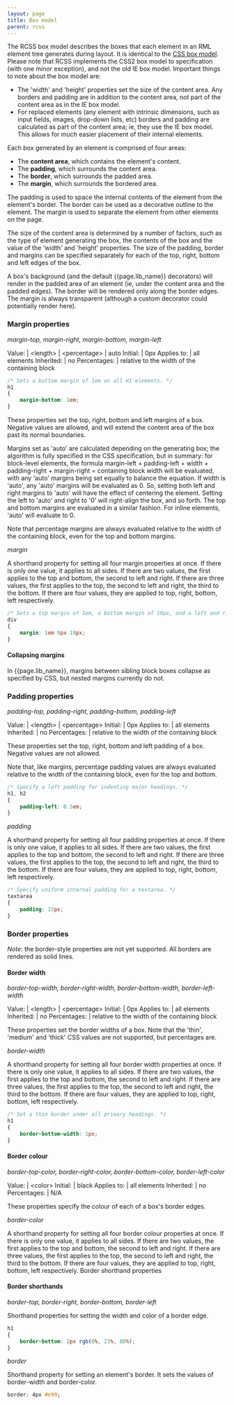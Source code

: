 ```yaml
---
layout: page
title: Box model
parent: rcss
---
```


 The RCSS box model describes the boxes that each element in an RML element tree generates during layout. It is identical to the [CSS box model](http://www.w3.org/TR/REC-CSS2/box.html). Please note that RCSS implements the CSS2 box model to specification (with one minor exception), and not the old IE box model. Important things to note about the box model are:

* The 'width' and 'height' properties set the size of the content area. Any borders and padding are in addition to the content area, not part of the content area as in the IE box model.
* For replaced elements (any element with intrinsic dimensions, such as input fields, images, drop-down lists, etc) borders and padding are calculated as part of the content area; ie, they use the IE box model. This allows for much easier placement of their internal elements. 

Each box generated by an element is comprised of four areas:

* The **content area**, which contains the element's content.
* The **padding**, which surrounds the content area.
* The **border**, which surrounds the padded area.
* The **margin**, which surrounds the bordered area. 

The padding is used to space the internal contents of the element from the element's border. The border can be used as a decorative outline to the element. The margin is used to separate the element from other elements on the page.

The size of the content area is determined by a number of factors, such as the type of element generating the box, the contents of the box and the value of the 'width' and 'height' properties. The size of the padding, border and margins can be specified separately for each of the top, right, bottom and left edges of the box.

A box's background (and the default {{page.lib_name}} decorators) will render in the padded area of an element (ie, under the content area and the padded edges). The border will be rendered only along the border edges. The margin is always transparent (although a custom decorator could potentially render here).

### Margin properties

*margin-top, margin-right, margin-bottom, margin-left*

Value: | \<length\> \| \<percentage\> \| auto
Initial: | 0px
Applies to: | all elements
Inherited: | no
Percentages: | relative to the width of the containing block

```css
/* Sets a bottom margin of 1em on all H1 elements. */
h1
{
    margin-bottom: 1em;
}
```

These properties set the top, right, bottom and left margins of a box. Negative values are allowed, and will extend the content area of the box past its normal boundaries.

Margins set as 'auto' are calculated depending on the generating box; the algorithm is fully specified in the CSS specification, but in summary: for block-level elements, the formula margin-left + padding-left + width + padding-right + margin-right = containing block width will be evaluated, with any 'auto' margins being set equally to balance the equation. If width is 'auto', any 'auto' margins will be evaluated as 0. So, setting both left and right margins to 'auto' will have the effect of centering the element. Setting the left to 'auto' and right to '0' will right-align the box, and so forth. The top and bottom margins are evaluated in a similar fashion. For inline elements, 'auto' will evaluate to 0.

Note that percentage margins are always evaluated relative to the width of the containing block, even for the top and bottom margins.

*margin*

A shorthand property for setting all four margin properties at once. If there is only one value, it applies to all sides. If there are two values, the first applies to the top and bottom, the second to left and right. If there are three values, the first applies to the top, the second to left and right, the third to the bottom. If there are four values, they are applied to top, right, bottom, left respectively.

```css
/* Sets a top margin of 1em, a bottom margin of 10px, and a left and right margin of 0px on all div elements. */
div
{
    margin: 1em 0px 10px;
}
```

#### Collapsing margins

In {{page.lib_name}}, margins between sibling block boxes collapse as specified by CSS, but nested margins currently do not.

### Padding properties

*padding-top, padding-right, padding-bottom, padding-left*

Value: | \<length\> \| \<percentage\>
Initial: | 0px
Applies to: | all elements
Inherited: | no
Percentages: | relative to the width of the containing block

These properties set the top, right, bottom and left padding of a box. Negative values are not allowed.

Note that, like margins, percentage padding values are always evaluated relative to the width of the containing block, even for the top and bottom.

```css
/* Specify a left padding for indenting major headings. */
h1, h2
{
    padding-left: 0.5em;
}
```

*padding*

A shorthand property for setting all four padding properties at once. If there is only one value, it applies to all sides. If there are two values, the first applies to the top and bottom, the second to left and right. If there are three values, the first applies to the top, the second to left and right, the third to the bottom. If there are four values, they are applied to top, right, bottom, left respectively.

```css
/* Specify uniform internal padding for a textarea. */
textarea
{
    padding: 15px;
}
```

### Border properties

_Note_: the border-style properties are not yet supported. All borders are rendered as solid lines. 

#### Border width

*border-top-width, border-right-width, border-bottom-width, border-left-width*

Value: | \<length\> \| \<percentage\>
Initial: | 0px
Applies to: | all elements
Inherited: | no
Percentages: | relative to the width of the containing block

These properties set the border widths of a box. Note that the 'thin', 'medium' and 'thick' CSS values are not supported, but percentages are.

*border-width*

A shorthand property for setting all four border width properties at once. If there is only one value, it applies to all sides. If there are two values, the first applies to the top and bottom, the second to left and right. If there are three values, the first applies to the top, the second to left and right, the third to the bottom. If there are four values, they are applied to top, right, bottom, left respectively.

```css
/* Set a thin border under all primary headings. */
h1
{
    border-bottom-width: 1px;
}
```

#### Border colour

*border-top-color, border-right-color, border-bottom-color, border-left-color*

Value: | \<color\>
Initial: | black
Applies to: | all elements
Inherited: | no
Percentages: | N/A

These properties specify the colour of each of a box's border edges.

*border-color*

A shorthand property for setting all four border colour properties at once. If there is only one value, it applies to all sides. If there are two values, the first applies to the top and bottom, the second to left and right. If there are three values, the first applies to the top, the second to left and right, the third to the bottom. If there are four values, they are applied to top, right, bottom, left respectively.
Border shorthand properties

#### Border shorthands

*border-top, border-right, border-bottom, border-left*

Shorthand properties for setting the width and color of a border edge.

```css
h1
{
    border-bottom: 2px rgb(0%, 23%, 80%);
}
```

*border*

Shorthand property for setting an element's border. It sets the values of border-width and border-color.

```css
border: 4px #e99;
```
